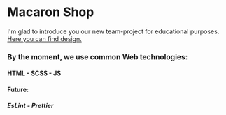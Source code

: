 # Macaron Shop

I'm glad to introduce you our new team-project for educational purposes.
[Here you can find design.](https://www.figma.com/file/vNu2iCT7IRk0iLIqVFRPiC/Macaron-shop-(Copy)?type=design&node-id=218-478&mode=design&t=09w9fwqS8lNunhgl-0)



### By the moment, we use common Web technologies:
#### HTML - SCSS - JS



#### Future:
##### EsLint - Prettier
